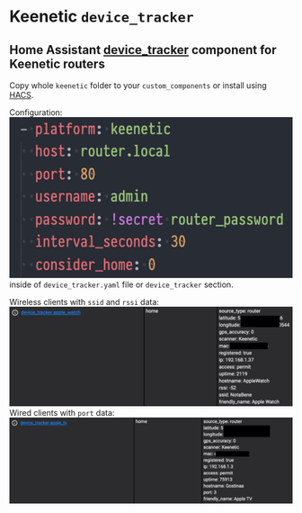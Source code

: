 # Keenetic `device_tracker`
## Home Assistant [device_tracker](https://www.home-assistant.io/integrations/device_tracker/) component for Keenetic routers

Copy whole `keenetic` folder to your `custom_components` or install using [HACS](https://hacs.xyz).

Configuration:
![Configuration](config.png)
inside of `device_tracker.yaml` file or `device_tracker` section.

Wireless clients with `ssid` and `rssi` data:
![Wireless](wireless.png)
Wired clients with `port` data:
![Wired](wired.png)